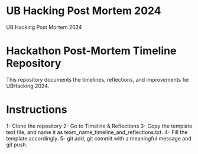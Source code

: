 # UB Hacking Post Mortem 2024
UB Hacking Post Mortem 2024

# Hackathon Post-Mortem Timeline Repository

This repository documents the timelines, reflections, and improvements for UBHacking 2024.

# Instructions

1- Clone the repository
2- Go to Timeline & Reflections
3- Copy the template text file, and name it as team_name_timeline_and_reflections.txt.
4- Fill the template accordingly.
5- git add, git commit with a meaningful message and git push.
